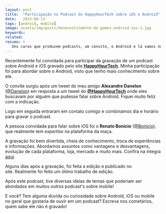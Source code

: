 ```yaml
---
layout: post
title:  "Participação no Podcast do HappyHourTech sobre iOS e Android"
date:   2013-08-13
tags: [android, mobile]
image: assets/img/posts/desenvolvimento-de-games-android-ios-1.jpg
keywords:
related:
resumo: >
   Uns caras que produzem podcasts, um convite, o Android e lá vamos nós de novo! 
---
```

<p>Recentemente fui convidada para participar da gravação de um podcast sobre Android e iOS gravado pelo site <strong><a href="http://happyhourtech.com/" target="_blank">HappyHourTech</a></strong>. Minha participação foi para abordar sobre o Android, visto que tenho mais conhecimento sobre ele.</p>
<p>O convite surgiu após um tweet do meu amigo <strong>Alexandre Danelon</strong> (<a href="https://twitter.com/danelon" target="_blank">@Danelon</a>) em resposta a um tweet do <strong><a href="https://twitter.com/happyhourtech" target="_blank">@HappyHourTech</a></strong> onde eles buscavam por alguém que pudesse falar sobre Android. Fiquei muito feliz com a indicação.</p>
<p>Logo em seguida entraram em contato comigo e combinamos dia e horário para gravar o podcast.</p>
<p>A pessoa convidada para falar sobre iOS foi o <strong>Renato Bonício</strong> (<a href="https://twitter.com/bonicio" target="_blank">@Bonicio</a>), que realmente tem <em>expertise</em> na plataforma da maça.</p>
<p>A gravação foi bem divertida, cheia de conhecimento, troca de experiências e informações. Abordamos assuntos como vantagens e desvantagens, evolução de cada plataforma, loja, mercado e muito mais. Confira na íntegra <a title="Podcast Android e iOS" href="http://happyhourtech.com/h2t129-ios-vs-android-de-novo/" target="_blank">aqui</a>.</p>
<p>Alguns dias após a gravação, foi feita a edição e publicado no site. Realmente foi feito um ótimo trabalho de edição.</p>
<p>Após este podcast, tive diversas ideias de temas que poderiam ser abordados em muitos outros podcast's sobre mobile!</p>
<p>E você? Tem alguma dúvida ou curiosidade sobre Android, iOS ou mobile no geral que gostaria de ouvir em um podcast? Escreva nos cometários, quem sabe ele não é gravado!</p>
